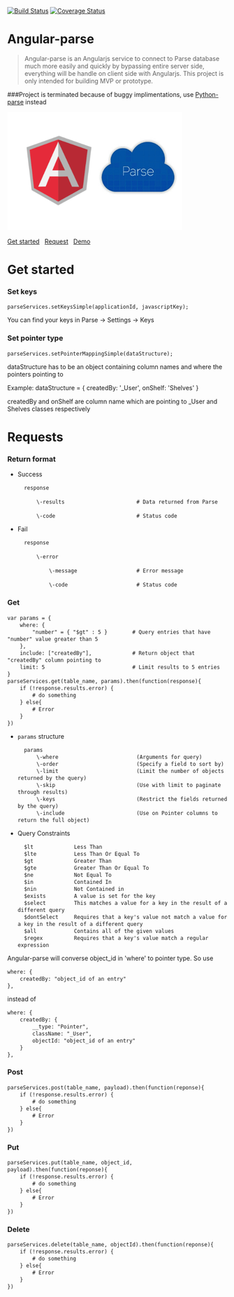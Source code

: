 [![Build Status](https://travis-ci.org/nghiattran/angular-parse.svg?branch=gh-pages)](https://travis-ci.org/nghiattran/angular-parse)
[![Coverage Status](https://coveralls.io/repos/nghiattran/angular-parse/badge.svg?branch=master&service=github)](https://coveralls.io/github/nghiattran/angular-parse?branch=master)

# Angular-parse
> Angular-parse is an Angularjs service to connect to Parse database much more easily and quickly by bypassing entire server side, everything will be handle on client side with Angularjs. This project is only intended for building MVP or prototype.

###Project is terminated because of buggy implimentations, use [Python-parse](https://github.com/nghiattran/python-parse) instead 

[![image](angular-parse.png)](https://github.com/nghiattran/angular-parse/blob/gh-pages/README.md#get-started)

[Get started](https://github.com/nghiattran/angular-parse/blob/gh-pages/README.md#get-started)&nbsp;&nbsp;&nbsp;[Request](https://github.com/nghiattran/angular-parse/blob/gh-pages/README.md#requests)&nbsp;&nbsp;&nbsp;[Demo](http://nghiattran.github.io/angular-parse/)

# Get started

### Set keys
	parseServices.setKeysSimple(applicationId, javascriptKey);
You can find your keys in Parse -> Settings -> Keys

### Set pointer type
	parseServices.setPointerMappingSimple(dataStructure);

dataStructure has to be an object containing column names and where the pointers pointing to

Example:
	dataStructure = {
		createdBy: '_User',
		onShelf: 'Shelves'
	}

createdBy and onShelf are column name which are pointing to _User and Shelves classes respectively

# Requests

### Return format

* Success

		response

			\-results						# Data returned from Parse

			\-code 							# Status code

* Fail

		response

			\-error

				\-message					# Error message

				\-code 						# Status code

### Get

	var params = { 
	    where: {
	    	"number" = { "$gt" : 5 }		# Query entries that have "number" value greater than 5
	    },
	    include: ["createdBy"],				# Return object that "createdBy" column pointing to
	    limit: 5							# Limit results to 5 entries
	}
	parseServices.get(table_name, params).then(function(response){
		if (!response.results.error) {
			# do something
		} else{
			# Error
		}
	})

* `params` structure 

		params
			\-where							(Arguments for query)
			\-order 						(Specify a field to sort by)
			\-limit							(Limit the number of objects returned by the query)
			\-skip 							(Use with limit to paginate through results)
			\-keys 							(Restrict the fields returned by the query)
			\-include						(Use on Pointer columns to return the full object)

* Query Constraints

		$lt				Less Than
		$lte			Less Than Or Equal To
		$gt				Greater Than
		$gte			Greater Than Or Equal To
		$ne				Not Equal To
		$in				Contained In
		$nin			Not Contained in
		$exists			A value is set for the key
		$select			This matches a value for a key in the result of a different query
		$dontSelect		Requires that a key's value not match a value for a key in the result of a different query
		$all			Contains all of the given values
		$regex			Requires that a key's value match a regular expression

Angular-parse will converse object_id in 'where' to pointer type. So use

	where: {
    	createdBy: "object_id of an entry"
    },

instead of

	where: {
		createdBy: {
			__type: "Pointer",
			className: "_User",
	    	objectId: "object_id of an entry"
		}
    },

### Post

	parseServices.post(table_name, payload).then(function(reponse){
    	if (!response.results.error) {
			# do something
		} else{
			# Error
		}
    })

### Put

	parseServices.put(table_name, object_id, payload).then(function(reponse){
    	if (!response.results.error) {
			# do something
		} else{
			# Error
		}
    })

### Delete

	parseServices.delete(table_name, objectId).then(function(reponse){
    	if (!response.results.error) {
			# do something
		} else{
			# Error
		}
    })